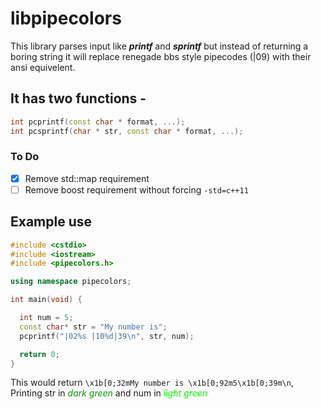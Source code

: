# libpipecolors


This library parses input like **_printf_** and **_sprintf_** but instead of returning a boring string it will replace renegade bbs style    pipecodes (|09) with their ansi equivelent.
 
## It has two functions -
```c++
int pcprintf(const char * format, ...);
int pcsprintf(char * str, const char * format, ...);
```
### To Do
- [x] Remove std::map requirement
- [ ] Remove boost requirement without forcing `-std=c++11`

## Example use

```c++
#include <cstdio>
#include <iostream>
#include <pipecolors.h>

using namespace pipecolors;

int main(void) {

  int num = 5;
  const char* str = "My number is";
  pcprintf("|02%s |10%d|39\n", str, num);

  return 0;
}
```
This would return `\x1b[0;32mMy number is \x1b[0;92m5\x1b[0;39m\n`,
Printing str in <span style="color:#009900;">*dark green*</span> and num in <span style="color:#00FF00;">*light green*</span>

